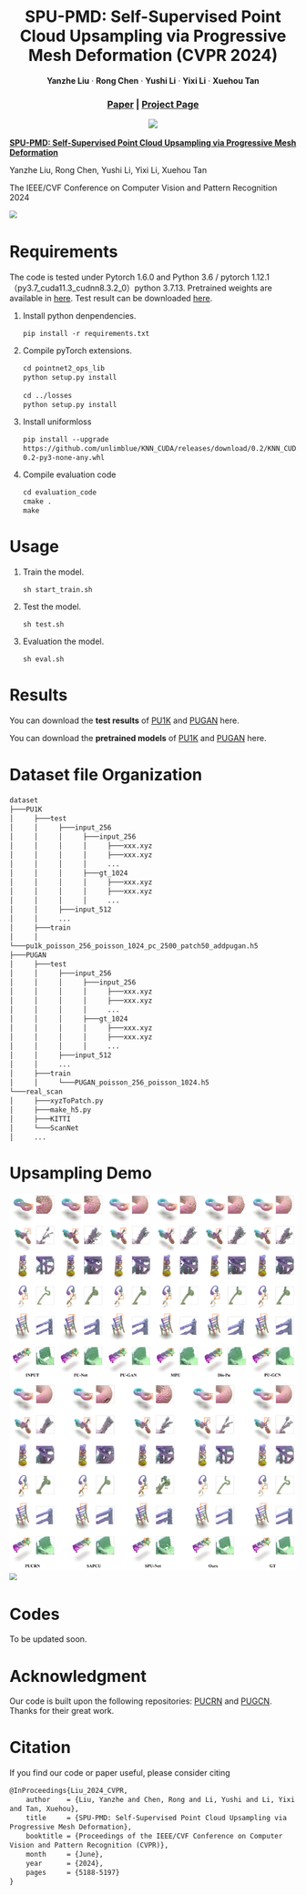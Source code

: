 
<p align="center">

  <h1 align="center">SPU-PMD: Self-Supervised Point Cloud Upsampling via Progressive Mesh Deformation (CVPR 2024) </h1>
  <p align="center">
     <a><strong>Yanzhe Liu</strong></a>
    ·
    <a><strong>Rong Chen</strong></a>
    ·
    <a><strong>Yushi Li</strong></a>
    ·
    <a><strong>Yixi Li</strong></a>
    ·
    <a><strong>Xuehou Tan</strong></a>

  </p>
  
  <h3 align="center"><a href="[https://arxiv.org/abs/2312.15133](https://openaccess.thecvf.com/content/CVPR2024/html/Liu_SPU-PMD_Self-Supervised_Point_Cloud_Upsampling_via_Progressive_Mesh_Deformation_CVPR_2024_paper.html)">Paper</a> | <a href="https://github.com/lyz21/SPU-PMD/">Project Page</a></h3>
  <div align="center"></div>
</p>

<p align="center">
  <img src="./img/Overview_v2.png" width="780" />
</p>


[**SPU-PMD: Self-Supervised Point Cloud Upsampling via Progressive Mesh Deformation**](https://openaccess.thecvf.com/content/CVPR2024/html/Liu_SPU-PMD_Self-Supervised_Point_Cloud_Upsampling_via_Progressive_Mesh_Deformation_CVPR_2024_paper.html)

Yanzhe Liu, Rong Chen, Yushi Li, Yixi Li, Xuehou Tan

The IEEE/CVF Conference on Computer Vision and Pattern Recognition 2024

<img src="./img/Overview_v2.png" style="zoom:80%;" />

# Requirements
The code is tested under Pytorch 1.6.0 and Python 3.6 / pytorch 1.12.1（py3.7_cuda11.3_cudnn8.3.2_0）python 3.7.13. Pretrained weights are available in [here](https://drive.google.com/drive/folders/1pMtT6xVw617xGcBWEcL9icTPKc7NUVPr?usp=drive_link). Test result can be downloaded [here](https://drive.google.com/drive/folders/1pMtT6xVw617xGcBWEcL9icTPKc7NUVPr?usp=drive_link).

1. Install python denpendencies.
   ```shell
   pip install -r requirements.txt
   ```
2. Compile pyTorch extensions.
   ```shell
   cd pointnet2_ops_lib
   python setup.py install
    
   cd ../losses
   python setup.py install
   ```
3. Install uniformloss
   ```shell
   pip install --upgrade https://github.com/unlimblue/KNN_CUDA/releases/download/0.2/KNN_CUDA-0.2-py3-none-any.whl
   ```
4. Compile evaluation code
   ```shell
   cd evaluation_code
   cmake .
   make
   ```
# Usage
1. Train the model.
   ```shell
   sh start_train.sh
   ```
2. Test the model.
   ```shell
   sh test.sh
   ```
3. Evaluation the model.
   ```shell
   sh eval.sh
   ```

# Results

You can download the **test results** of [PU1K](https://drive.google.com/drive/folders/1-Q1_xtnvBqGEfXQKhJOHQN__-OZN_xcY?usp=drive_link) and [PUGAN](https://drive.google.com/drive/folders/1rYZ0__Z1ZiZAJBlBNRk-p01Qd2mYeyRo?usp=drive_link) here.

You can download the **pretrained models** of [PU1K](https://drive.google.com/file/d/1v26YqHQ3CKZjSFOS3zW9F_SooAg5iyI9/view?usp=drive_link) and [PUGAN](https://drive.google.com/file/d/1576rtdgEoaO9D-6EbmwEJbgWbqEY7taf/view?usp=drive_link) here.

# Dataset file Organization
```
dataset
├───PU1K 
│     ├───test
│     │     ├───input_256
│     │     │     ├───input_256
│     │     │     │     ├───xxx.xyz
│     │     │     │     ├───xxx.xyz
│     │     │     │     ...
│     │     │     ├───gt_1024
│     │     │     │     ├───xxx.xyz
│     │     │     │     ├───xxx.xyz
│     │     │     │     ...
│     │     ├───input_512
│     │     ...
│     ├───train
│     │     └───pu1k_poisson_256_poisson_1024_pc_2500_patch50_addpugan.h5
├───PUGAN
│     ├───test
│     │     ├───input_256
│     │     │     ├───input_256
│     │     │     │     ├───xxx.xyz
│     │     │     │     ├───xxx.xyz
│     │     │     │     ...
│     │     │     ├───gt_1024
│     │     │     │     ├───xxx.xyz
│     │     │     │     ├───xxx.xyz
│     │     │     │     ...
│     │     ├───input_512
│     │     ...
│     ├───train
│     │     └───PUGAN_poisson_256_poisson_1024.h5
└───real_scan
│     ├───xyzToPatch.py	
│     ├───make_h5.py	
│     ├───KITTI
│     └───ScanNet
│     ...
```

# Upsampling Demo

<img src="./img/result-pu1k.png" style="zoom:80%;" />

<img src="./img/result-scannet.png" style="zoom:80%;" />


# Codes
To be updated soon.

# Acknowledgment
Our code is built upon the following repositories: [PUCRN](https://github.com/hikvision-research/3DVision/tree/main/PointUpsampling/PUCRN) and [PUGCN](https://github.com/guochengqian/PU-GCN). Thanks for their great work.

# Citation
If you find our code or paper useful, please consider citing
```
@InProceedings{Liu_2024_CVPR,
    author    = {Liu, Yanzhe and Chen, Rong and Li, Yushi and Li, Yixi and Tan, Xuehou},
    title     = {SPU-PMD: Self-Supervised Point Cloud Upsampling via Progressive Mesh Deformation},
    booktitle = {Proceedings of the IEEE/CVF Conference on Computer Vision and Pattern Recognition (CVPR)},
    month     = {June},
    year      = {2024},
    pages     = {5188-5197}
}
```
